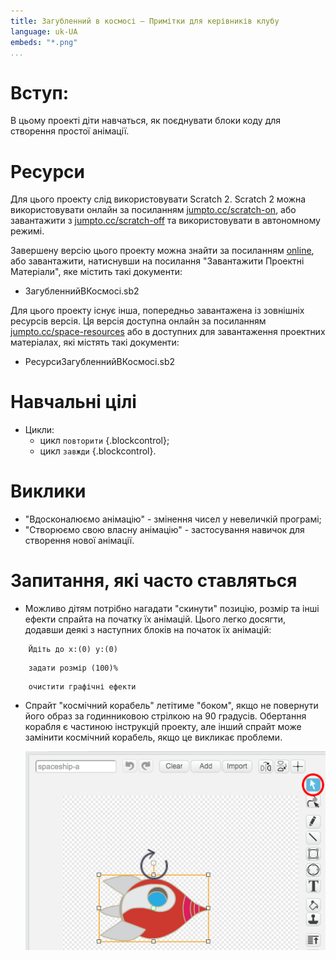```yaml
---
title: Загубленний в космосі — Примітки для керівників клубу
language: uk-UA
embeds: "*.png"
...
```


# Вступ:

В цьому проекті діти навчаться, як поєднувати блоки коду для створення простої анімації.

# Ресурси

Для цього проекту слід використовувати Scratch 2. Scratch 2 можна використовувати онлайн за посиланням [jumpto.cc/scratch-on](http://jumpto.cc/scratch-on), або завантажити з [jumpto.cc/scratch-off](http://jumpto.cc/scratch-off) та використовувати в автономному режимі.

Завершену версію цього проекту можна знайти за посиланням [online](http://scratch.mit.edu/projects/26818098/#editor), або завантажити, натиснувши на посилання "Завантажити Проектні Матеріали", яке містить такі документи:

+ ЗагубленнийВКосмосі.sb2

Для цього проекту існує інша, попередньо завантажена із зовнішніх ресурсів версія. Ця версія доступна онлайн за посиланням [jumpto.cc/space-resources](http://jumpto.cc/space-resources) або в доступних для завантаження проектних матеріалах, які містять такі документи:

+ РесурсиЗагубленнийВКосмосі.sb2 

# Навчальні цілі

+ Цикли: 
    + цикл `повторити` {.blockcontrol};
    + цикл `завжди` {.blockcontrol}.

# Виклики

+ "Вдосконалюємо анімацію" - змінення чисел у невеличкій програмі;
+ "Створюємо свою власну анімацію" - застосування навичок для створення нової анімації.

# Запитання, які часто ставляться

+ Можливо дітям потрібно нагадати "скинути" позицію, розмір та інші ефекти спрайта на початку їх анімацій. Цього легко досягти, додавши деякі з наступних блоків на початок їх анімацій:

```blocks
    Йдіть до x:(0) y:(0)
```

```blocks
    задати розмір (100)%
```

```blocks
    очистити графічні ефекти
```

+ Спрайт "космічний корабель" летітиме "боком", якщо не повернути його образ за годинниковою стрілкою на 90 градусів. Обертання корабля є частиною інструкцій проекту, але інший спрайт може замінити космічний корабель, якщо це викликає проблеми.
    
    ![screenshot](space-rotate.png)